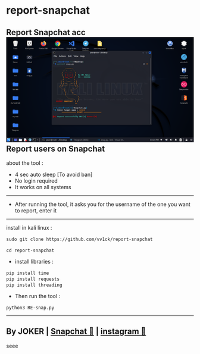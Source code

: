# report-snapchat
Report Snapchat acc
<img src="/snp.png"></img>
Report users on Snapchat
-
about the tool :
- 4 sec auto sleep [To avoid ban]
- No login required
- It works on all systems
-----------------------
- After running the tool, it asks you for the username of the one you want to report, enter it
-----------------------
install in kali linux :
<!--START_SECTION:waka-->
```
sudo git clone https://github.com/vv1ck/report-snapchat
```
<!--END_SECTION:waka-->
<!--START_SECTION:waka-->
```
cd report-snapchat
```
<!--END_SECTION:waka-->
- install libraries :

<!--START_SECTION:waka-->
```
pip install time
pip install requests
pip install threading
```
<!--END_SECTION:waka-->

- Then run the tool :
<!--START_SECTION:waka-->
```
python3 RE-snap.py
```
<!--END_SECTION:waka-->
--------------------
By JOKER | <a class="" href="https://www.snapchat.com/add/j0k.y?">Snapchat 👻</a> | <a class="" href="https://instagram.com/221298?utm_medium=copy_link">instagram 🔷</a>
-
seee
